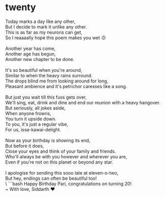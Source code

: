 # twenty

Today marks a day like any other,\
But I decide to mark it unlike any other.\
This is as far as my neurons can get,\
So I reaaaally hope this poem makes you wet :D\
\
Another year has come,\
Another age has begun,\
Another new chapter to be done.\
\
It's so beautiful when you're around,\
Similar to when the heavy rains surround.\
The drops blind me from looking around for long,\
Pleasant ambience and it's petrichor caresses like a song.\
\
But just you wait till this fuss gets over,\
We'll sing, eat, drink and dine and end our reunion with a heavy hangover.\
But seriously, all jokes aside,\
When anyone frowns,\
You turn it upside down.\
To you, it's just a regular vibe,\
For us, issa-kawai-delight.\
\
Now as your birthday is showing its end,\
But before it does,\
Close your eyes and think of your family and friends.\
Who'll always be with you however and wherever you are,\
Even if you're not on this planet or beyond any star.\
\
I apologise for sending this sooo late at eleven-o-two,\
But hey, endings can often be beautiful too!\
\ ```bash
Happy Birthday Pari, congratulations on turning 20!\
~ With love, Siddarth ❤️
```

